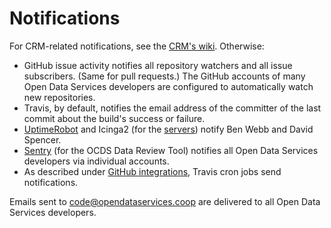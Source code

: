 # Notifications

For CRM-related notifications, see the [CRM's wiki](https://crm.open-contracting.org/projects/ocds/wiki/Alert_settings). Otherwise:

* GitHub issue activity notifies all repository watchers and all issue subscribers. (Same for pull requests.) The GitHub accounts of many Open Data Services developers are configured to automatically watch new repositories.
* Travis, by default, notifies the email address of the committer of the last commit about the build's success or failure.
* [UptimeRobot](http://uptimerobot.com/) and Icinga2 (for the [servers](servers)) notify Ben Webb and David Spencer.
* [Sentry](https://sentry.io/welcome/) (for the OCDS Data Review Tool) notifies all Open Data Services developers via individual accounts.
* As described under [GitHub integrations](../github/integrations), Travis cron jobs send notifications.

Emails sent to code@opendataservices.coop are delivered to all Open Data Services developers.

